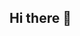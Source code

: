 ## Hi there 👋

<!--
**Tboiassi/Tboiassi** is a ✨ _special_ ✨ repository because its `README.md` (this file) appears on your GitHub profile.

Here are some ideas to get you started:

- 🔭 I’m currently working on ...
- 🌱 I’m currently learning Web development...
- 👯 I’m looking to collaborate on ...
- 🤔 I’m looking for help with Javascript ...
- 💬 Ask me about Web development...
- 📫 How to reach me: Facebook, Twitter and Instagram ...
- 😄 Pronouns: ...
- ⚡ Fun fact: ...

## skills
-- programming language -- HTML, CSS, Javascript and React...
-- Framework -- React, React Native
- tools: Figma, -

## Projects
-- Amazon Cars(web for laptop view only)
-->
